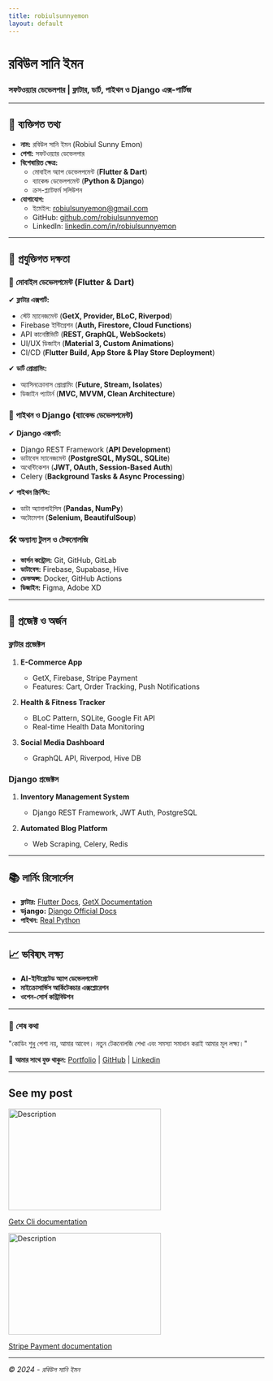 ```yaml
---
title: robiulsunnyemon
layout: default
---
```



# **রবিউল সানি ইমন**  
### সফটওয়্যার ডেভেলপার | ফ্লাটার, ডার্ট, পাইথন ও Django এক্স-পার্টিজ 

---

## **👤 ব্যক্তিগত তথ্য**  
- **নাম:** রবিউল সানি ইমন (Robiul Sunny Emon)  
- **পেশা:** সফটওয়্যার ডেভেলপার  
- **বিশেষায়িত ক্ষেত্র:**  
  - মোবাইল অ্যাপ ডেভেলপমেন্ট (**Flutter & Dart**)  
  - ব্যাকেন্ড ডেভেলপমেন্ট (**Python & Django**)  
  - ক্রস-প্ল্যাটফর্ম সলিউশন  
- **যোগাযোগ:**  
  - ইমেইল: [robiulsunyemon@gmail.com]()  
  - GitHub: [github.com/robiulsunnyemon]()  
  - LinkedIn: [linkedin.com/in/robiulsunnyemon]()  

---

## **💼 প্রযুক্তিগত দক্ষতা**  

### **📱 মোবাইল ডেভেলপমেন্ট (Flutter & Dart)**  
✔ **ফ্লাটার এক্সপার্ট:**  
- স্টেট ম্যানেজমেন্ট (**GetX, Provider, BLoC, Riverpod**)  
- Firebase ইন্টিগ্রেশন (**Auth, Firestore, Cloud Functions**)  
- API কানেক্টিভিটি (**REST, GraphQL, WebSockets**)  
- UI/UX ডিজাইন (**Material 3, Custom Animations**)  
- CI/CD (**Flutter Build, App Store & Play Store Deployment**)  

✔ **ডার্ট প্রোগ্রামিং:**  
- অ্যাসিনক্রোনাস প্রোগ্রামিং (**Future, Stream, Isolates**)  
- ডিজাইন প্যাটার্ন (**MVC, MVVM, Clean Architecture**)  

### **🐍 পাইথন ও Django (ব্যাকেন্ড ডেভেলপমেন্ট)**  
✔ **Django এক্সপার্ট:**  
- Django REST Framework (**API Development**)  
- ডাটাবেস ম্যানেজমেন্ট (**PostgreSQL, MySQL, SQLite**)  
- অথেন্টিকেশন (**JWT, OAuth, Session-Based Auth**)  
- Celery (**Background Tasks & Async Processing**)  

✔ **পাইথন স্ক্রিপ্টিং:**  
- ডাটা অ্যানালাইসিস (**Pandas, NumPy**)  
- অটোমেশন (**Selenium, BeautifulSoup**)  

### **🛠 অন্যান্য টুলস ও টেকনোলজি**  
- **ভার্সন কন্ট্রোল:** Git, GitHub, GitLab  
- **ডাটাবেস:** Firebase, Supabase, Hive  
- **ডেভঅপ্স:** Docker, GitHub Actions  
- **ডিজাইন:** Figma, Adobe XD  

---

## **🚀 প্রজেক্ট ও অর্জন**  

### **ফ্লাটার প্রজেক্টস**  
1. **E-Commerce App**  
   - GetX, Firebase, Stripe Payment  
   - Features: Cart, Order Tracking, Push Notifications  

2. **Health & Fitness Tracker**  
   - BLoC Pattern, SQLite, Google Fit API  
   - Real-time Health Data Monitoring  

3. **Social Media Dashboard**  
   - GraphQL API, Riverpod, Hive DB  

### **Django প্রজেক্টস**  
1. **Inventory Management System**  
   - Django REST Framework, JWT Auth, PostgreSQL  

2. **Automated Blog Platform**  
   - Web Scraping, Celery, Redis  

---

## **📚 লার্নিং রিসোর্সেস**  
- **ফ্লাটার:** [Flutter Docs](https://flutter.dev/docs), [GetX Documentation](https://pub.dev/packages/get)  
- **ডjango:** [Django Official Docs](https://docs.djangoproject.com/)  
- **পাইথন:** [Real Python](https://realpython.com/)  

---

## **📈 ভবিষ্যৎ লক্ষ্য**  
- **AI-ইন্টিগ্রেটেড অ্যাপ ডেভেলপমেন্ট**  
- **মাইক্রোসার্ভিস আর্কিটেকচার এক্সপ্লোরেশন**  
- **ওপেন-সোর্স কন্ট্রিবিউশন**  

---

### **📝 শেষ কথা**  
"কোডিং শুধু পেশা নয়, আমার আবেগ। নতুন টেকনোলজি শেখা এবং সমস্যা সমাধান করাই আমার মূল লক্ষ্য।"  

🔗 **আমার সাথে যুক্ত থাকুন:** [Portfolio](https://github.com/robiulsunnyemon?tab=repositories) | [GitHub](https://github.com/robiulsunnyemon/) | [Linkedin](https://github.com/robiulsunnyemon/)

--- 

## See my post

[<img src="https://miro.medium.com/v2/resize:fit:1400/1*5rgktQtBMRJ3ONKSuR3hNA.png" alt="Description" width="300" height="200">](post/getx_cli.md) 

[Getx Cli documentation](post/getx_cli.md)

[<img src="https://paymentsplugin.com/wp-content/uploads/2024/12/stripe_supported_payment_methods-2048x1152.jpg" alt="Description" width="300" height="200">](post/stripe.md) 

[Stripe Payment documentation](post/stripe.md)

---

*© 2024 - রবিউল সানি ইমন* 
